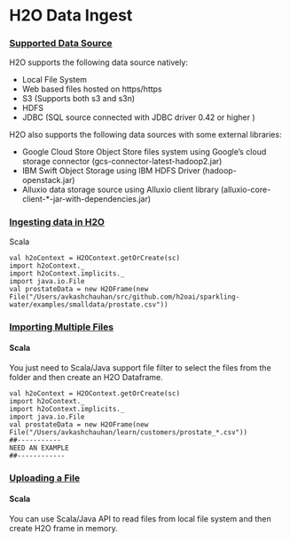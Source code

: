 # H2O Data Ingest #

### [Supported Data Source](#supporteddatasources) ###
H2O supports the following data source natively:
- Local File System
- Web based files hosted on https/https
- S3 (Supports both s3 and s3n)
- HDFS 
- JDBC (SQL source connected with JDBC driver 0.42 or higher )

H2O also supports the following data sources with some external libraries:
- Google Cloud Store Object Store files system using Google’s cloud storage connector (gcs-connector-latest-hadoop2.jar)
- IBM Swift Object Storage using IBM HDFS Driver (hadoop-openstack.jar)
- Alluxio data storage source using Alluxio client library (alluxio-core-client-*-jar-with-dependencies.jar)

### [Ingesting data in H2O](#IngestingDataInH2O) ###
Scala
```   
val h2oContext = H2OContext.getOrCreate(sc)
import h2oContext._
import h2oContext.implicits._
import java.io.File
val prostateData = new H2OFrame(new File("/Users/avkashchauhan/src/github.com/h2oai/sparkling-water/examples/smalldata/prostate.csv"))
```

### [Importing Multiple Files](#ImportingMultipleFiles) ###
#### Scala ####
You just need to Scala/Java support file filter to select the files from the folder and then create an H2O Dataframe.
```
val h2oContext = H2OContext.getOrCreate(sc)
import h2oContext._
import h2oContext.implicits._
import java.io.File
val prostateData = new H2OFrame(new File("/Users/avkashchauhan/learn/customers/prostate_*.csv"))
##-----------
NEED AN EXAMPLE
##------------
```

### [Uploading a File](#UploadingFileInH2O) ###

#### Scala ####
You can use Scala/Java API to read files from local file system and then create H2O frame in memory.


